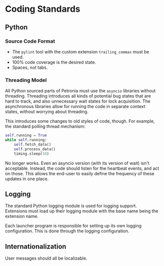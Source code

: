 # Coding Standards


## Python

### Source Code Format

* The `pylint` tool with the custom extension `trailing_commas` must be used.
* 100% code coverage is the desired state.
* Spaces, not tabs.

### Threading Model

All Python sourced parts of Petronia must use the `asyncio` libraries without threading.  Threading introduces all kinds of potential bug states that are hard to track, and also unnecessary wait states for lock acquisition.  The asynchronous libraries allow for running the code in separate context states, without worrying about threading.

This introduces some changes to old styles of code, though.  For example, the standard polling thread mechanism:

```python
self.running = True
while self.running:
    self.fetch_data()
    self.process_data()
    timing.sleep(10)
```

No longer works.  Even an asyncio version (with its version of wait) isn't acceptable.  Instead, the code should listen for the heartbeat events, and act on those.  This allows the end-user to easily define the frequency of these updates in one place.


## Logging

The standard Python logging module is used for logging support.  Extensions must load up their logging module with the base name being the extension name.

Each launcher program is responsible for setting up its own logging configuration.  This is done through the logging configuration.


## Internationalization

User messages should all be localizable.
